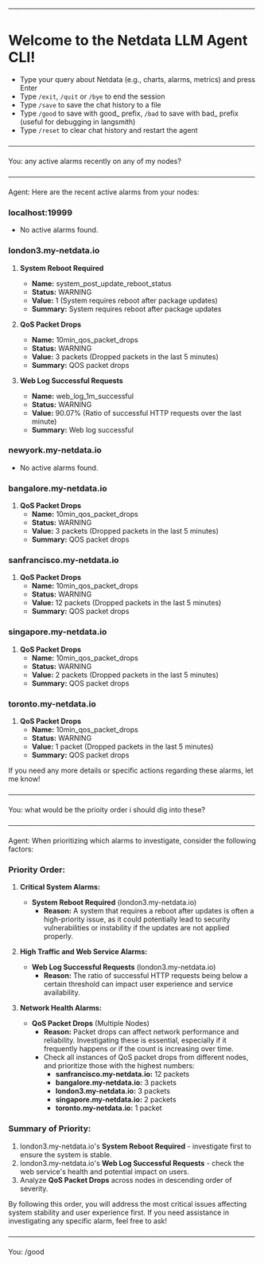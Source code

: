 ──────────────────────────────────────────────────  

# Welcome to the Netdata LLM Agent CLI!

- Type your query about Netdata (e.g., charts, alarms, metrics) and press Enter
- Type `/exit`, `/quit` or `/bye` to end the session
- Type `/save` to save the chat history to a file
- Type `/good` to save with good_ prefix, `/bad` to save with bad_ prefix (useful for debugging in langsmith)
- Type `/reset` to clear chat history and restart the agent


──────────────────────────────────────────────────  

You: any active alarms recently on any of my nodes?


──────────────────────────────────────────────────  

Agent: Here are the recent active alarms from your nodes:

### localhost:19999
- No active alarms found.

### london3.my-netdata.io
1. **System Reboot Required**
   - **Name:** system_post_update_reboot_status
   - **Status:** WARNING
   - **Value:** 1 (System requires reboot after package updates)
   - **Summary:** System requires reboot after package updates

2. **QoS Packet Drops**
   - **Name:** 10min_qos_packet_drops
   - **Status:** WARNING
   - **Value:** 3 packets (Dropped packets in the last 5 minutes)
   - **Summary:** QOS packet drops

3. **Web Log Successful Requests**
   - **Name:** web_log_1m_successful
   - **Status:** WARNING
   - **Value:** 90.07% (Ratio of successful HTTP requests over the last minute)
   - **Summary:** Web log successful

### newyork.my-netdata.io
- No active alarms found.

### bangalore.my-netdata.io
1. **QoS Packet Drops**
   - **Name:** 10min_qos_packet_drops
   - **Status:** WARNING
   - **Value:** 3 packets (Dropped packets in the last 5 minutes)
   - **Summary:** QOS packet drops

### sanfrancisco.my-netdata.io
1. **QoS Packet Drops**
   - **Name:** 10min_qos_packet_drops
   - **Status:** WARNING
   - **Value:** 12 packets (Dropped packets in the last 5 minutes)
   - **Summary:** QOS packet drops

### singapore.my-netdata.io
1. **QoS Packet Drops**
   - **Name:** 10min_qos_packet_drops
   - **Status:** WARNING
   - **Value:** 2 packets (Dropped packets in the last 5 minutes)
   - **Summary:** QOS packet drops

### toronto.my-netdata.io
1. **QoS Packet Drops**
   - **Name:** 10min_qos_packet_drops
   - **Status:** WARNING
   - **Value:** 1 packet (Dropped packets in the last 5 minutes)
   - **Summary:** QOS packet drops

If you need any more details or specific actions regarding these alarms, let me know!


──────────────────────────────────────────────────  

You: what would be the prioity order i should dig into these?


──────────────────────────────────────────────────  

Agent: When prioritizing which alarms to investigate, consider the following factors:

### Priority Order:

1. **Critical System Alarms:**
   - **System Reboot Required** (london3.my-netdata.io)
     - **Reason:** A system that requires a reboot after updates is often a high-priority issue, as it could potentially lead to security vulnerabilities or instability if the updates are not applied properly. 

2. **High Traffic and Web Service Alarms:**
   - **Web Log Successful Requests** (london3.my-netdata.io)
     - **Reason:** The ratio of successful HTTP requests being below a certain threshold can impact user experience and service availability. 

3. **Network Health Alarms:**
   - **QoS Packet Drops** (Multiple Nodes)
     - **Reason:** Packet drops can affect network performance and reliability. Investigating these is essential, especially if it frequently happens or if the count is increasing over time.
     - Check all instances of QoS packet drops from different nodes, and prioritize those with the highest numbers:
       - **sanfrancisco.my-netdata.io:** 12 packets
       - **bangalore.my-netdata.io:** 3 packets
       - **london3.my-netdata.io:** 3 packets
       - **singapore.my-netdata.io:** 2 packets
       - **toronto.my-netdata.io:** 1 packet

### Summary of Priority:
1. london3.my-netdata.io's **System Reboot Required** - investigate first to ensure the system is stable.
2. london3.my-netdata.io's **Web Log Successful Requests** - check the web service's health and potential impact on users.
3. Analyze **QoS Packet Drops** across nodes in descending order of severity.

By following this order, you will address the most critical issues affecting system stability and user experience first. If you need assistance in investigating any specific alarm, feel free to ask!


──────────────────────────────────────────────────  

You: /good


